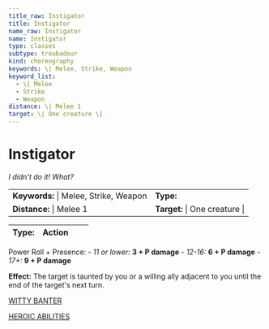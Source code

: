 ```yaml
---
title_raw: Instigator
title: Instigator
name_raw: Instigator
name: Instigator
type: classes
subtype: troubadour
kind: choreography
keywords: \| Melee, Strike, Weapon
keyword_list:
  - \| Melee
  - Strike
  - Weapon
distance: \| Melee 1
target: \| One creature \|
---
```


# Instigator

*I didn't do it! What?*

|                                        |                                |
| :------------------------------------- | :----------------------------- |
| **Keywords:** \| Melee, Strike, Weapon | **Type:**                      |
| **Distance:** \| Melee 1               | **Target:** \| One creature \| |

| **Type:** | Action |     |     |
| --------- | ------ | --- | --- |

Power Roll + Presence: - *11 or lower:* **3 + P damage** - *12-16:* **6 + P damage** - *17+:* **9 + P damage**

**Effect:** The target is taunted by you or a willing ally adjacent to you until the end of the target's next turn.

[WITTY BANTER](./Witty%20Banter.md)

[HEROIC ABILITIES](./Heroic%20Abilities/Heroic%20Abilities.md)

